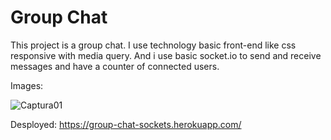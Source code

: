 # Group Chat
This project is a group chat. I use technology basic front-end like css responsive with media query. And i use basic socket.io to send and receive messages and have a counter of connected users.


Images:

![Captura01](https://user-images.githubusercontent.com/89383135/141748511-0e279cde-4758-40e4-b4b2-0c9a28788774.png)

Desployed: https://group-chat-sockets.herokuapp.com/

